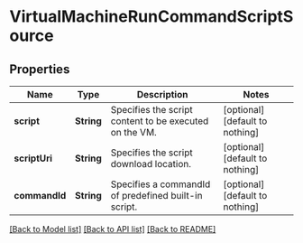 # VirtualMachineRunCommandScriptSource


## Properties
Name | Type | Description | Notes
------------ | ------------- | ------------- | -------------
**script** | **String** | Specifies the script content to be executed on the VM. | [optional] [default to nothing]
**scriptUri** | **String** | Specifies the script download location. | [optional] [default to nothing]
**commandId** | **String** | Specifies a commandId of predefined built-in script. | [optional] [default to nothing]


[[Back to Model list]](../README.md#models) [[Back to API list]](../README.md#api-endpoints) [[Back to README]](../README.md)


